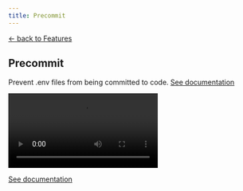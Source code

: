 ```yaml
---
title: Precommit
---
```


<section class="max-w-3xl mx-auto mt-20 flex flex-col px-5">
  <p class="text-right">
    <a class="link-primary" href="/features">&larr; back to Features</a>
  </p>
  <h1 class="my-5 text-center text-5xl sm:text-6xl md:text-7xl lg:text-8xl font-bold tracking-tight leading-none text-zinc-950 dark:text-[#ECD53F]">Precommit</h1>
  <p class="mx-auto mt-3 max-w-3xl text-center text-md md:text-lg text-zinc-600 leading-2 mb-6">Prevent .env files from being committed to code. <a class="link-primary" href="/docs/advanced/precommit-install">See documentation</a></p>

  <video class="my-10 w-full rounded-md border border-zinc-200 dark:border-zinc-800" controls>
    <source src="https://github.com/user-attachments/assets/b177b7c5-f009-4466-ac15-5c0c406594a9" type="video/mp4">
    your browser does not support the video tag
  </video>

  <p class="text-center"><a class="link-primary" href="/docs/advanced/precommit-install">See documentation</a></p>
</section>
